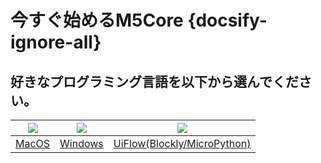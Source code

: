 # 今すぐ始めるM5Core {docsify-ignore-all}

## 好きなプログラミング言語を以下から選んでください。

<img src="assets/img/macos-logo.png"> | <img src="assets/img/windows-logo.png"> | <img src="assets/img/getting_started_pics/blockly_and_micropython.png">
---|---|---
[MacOS](ja/quick_start/m5core/m5stack_core_get_started_Arduino_MacOS) | [Windows](ja/quick_start/m5core/m5stack_core_get_started_Arduino_Windows) | [UiFlow(Blockly/MicroPython)](ja/quick_start/m5core/m5stack_core_get_started_MicroPython)
